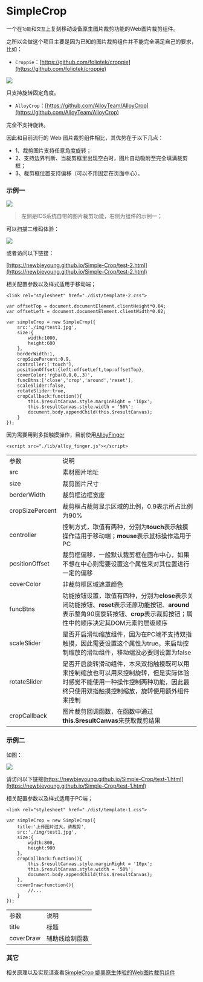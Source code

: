 # SimpleCrop

一个在`功能`和`交互`上复刻移动设备原生图片裁剪功能的Web图片裁剪组件。

之所以会做这个项目主要是因为已知的图片裁剪组件并不能完全满足自己的要求，比如：

- `Croppie`：[https://github.com/foliotek/croppie](https://github.com/foliotek/croppie)
 
<img src="https://raw.githubusercontent.com/newbieYoung/NewbieWebArticles/master/images/simple-crop-2.jpg">
 
只支持旋转固定角度。

- `AlloyCrop`：[https://github.com/AlloyTeam/AlloyCrop](https://github.com/AlloyTeam/AlloyCrop)

完全不支持旋转。

因此和目前流行的 Web 图片裁剪组件相比，其优势在于以下几点：

- 1、裁剪图片支持任意角度旋转；
- 2、支持边界判断、当裁剪框里出现空白时，图片自动吸附至完全填满裁剪框；
- 3、裁剪框位置支持偏移（可以不用固定在页面中心）。

### 示例一

<img src="https://raw.githubusercontent.com/newbieYoung/NewbieWebArticles/master/images/simple-crop-0.jpg">

> 左侧是IOS系统自带的图片裁剪功能，右侧为组件的示例一；

可以扫描二维码体验：

<img src="https://raw.githubusercontent.com/newbieYoung/NewbieWebArticles/master/images/simple-crop-1.png">

或者访问以下链接：

[https://newbieyoung.github.io/Simple-Crop/test-2.html](https://newbieyoung.github.io/Simple-Crop/test-2.html)

相关配置参数以及样式适用于移动端；

```
<link rel="stylesheet" href="./dist/template-2.css">
```

```
var offsetTop = document.documentElement.clientHeight*0.04;
var offsetLeft = document.documentElement.clientWidth*0.02;

var simpleCrop = new SimpleCrop({
    src:'./img/test1.jpg',
    size:{
        width:1000,
        height:600
    },
    borderWidth:1,
    cropSizePercent:0.9,
    controller:['touch'],
    positionOffset:{left:offsetLeft,top:offsetTop},
    coverColor:'rgba(0,0,0,.3)',
    funcBtns:['close','crop','around','reset'],
    scaleSlider:false,
    rotateSlider:true,
    cropCallback:function(){
        this.$resultCanvas.style.marginRight = '10px';
        this.$resultCanvas.style.width = '50%';
        document.body.appendChild(this.$resultCanvas);
    }
});
```

因为需要用到多指触摸操作，目前使用[AlloyFinger](https://github.com/AlloyTeam/AlloyFinger)

```
<script src="./lib/alloy_finger.js"></script>
```

<table style="word-break: normal;">
	<tr>
		<td>参数</td>
		<td>说明</td>
	</tr>
	<tr>
		<td>src</td>
		<td>素材图片地址</td>
	</tr>
	<tr>
		<td>size</td>
		<td>裁剪图片尺寸</td>
	</tr>
	<tr>
		<td>borderWidth</td>
		<td>裁剪框边框宽度</td>
	</tr>
	<tr>
		<td>cropSizePercent</td>
		<td>裁剪框占裁剪显示区域的比例，0.9表示所占比例为90%</td>
	</tr>
	<tr>
		<td>controller</td>
		<td>控制方式，取值有两种，分别为<b>touch</b>表示触摸操作适用于移动端；<b>mouse</b>表示鼠标操作适用于PC</td>
	</tr>
	<tr>
		<td>positionOffset</td>
		<td>裁剪框偏移，一般默认裁剪框在画布中心，如果不想在中心则需要设置这个属性来对其位置进行一定的偏移</td>
	</tr>
	<tr>
        <td>coverColor</td>
        <td>非裁剪框区域遮罩颜色</td>
    </tr>
	<tr>
		<td>funcBtns</td>
		<td>功能按钮设置，取值有四种，分别为<b>close</b>表示关闭功能按钮、<b>reset</b>表示还原功能按钮、<b>around</b>表示整角90度旋转按钮、<b>crop</b>表示裁剪按钮；属性中的顺序决定其DOM元素的层级顺序</td>
	</tr>
	<tr>
		<td>scaleSlider</td>
		<td>是否开启滑动缩放组件，因为在PC端不支持双指触摸，因此需要设置这个属性为true，来启动控制缩放的滑动组件，移动端没必要则设置为false</td>
	</tr>
	<tr>
		<td>rotateSlider</td>
		<td>是否开启旋转滑动组件，本来双指触摸既可以用来控制缩放也可以用来控制旋转，但是实际体验时感觉不能使用一种操作控制两种功能，因此最终只使用双指触摸控制缩放，旋转使用额外组件来控制</td>
	</tr>
	<tr>
		<td>cropCallback</td>
		<td>图片裁剪回调函数，在函数中通过<b>this.$resultCanvas</b>来获取裁剪结果</td>
	</tr>
</table>

### 示例二

如图：

<img src="https://raw.githubusercontent.com/newbieYoung/NewbieWebArticles/master/images/simple-crop-11.jpg">

请访问以下链接[https://newbieyoung.github.io/Simple-Crop/test-1.html](https://newbieyoung.github.io/Simple-Crop/test-1.html)

相关配置参数以及样式适用于PC端；

```
<link rel="stylesheet" href="./dist/template-1.css">
```

```
var simpleCrop = new SimpleCrop({
    title:'上传图片过大，请裁剪',
    src:'./img/test1.jpg',
    size:{
        width:800,
        height:900
    },
    cropCallback:function(){
        this.$resultCanvas.style.marginRight = '10px';
        this.$resultCanvas.style.width = '50%';
        document.body.appendChild(this.$resultCanvas);
    },
    coverDraw:function(){
        //...
    }
});
```

<table style="word-break: normal;">
	<tr>
		<td>参数</td>
		<td>说明</td>
	</tr>
	<tr>
		<td>title</td>
		<td>标题</td>
	</tr>
	<tr>
		<td>coverDraw</td>
		<td>辅助线绘制函数</td>
	</tr>
</table>

### 其它

相关原理以及实现请查看[SimpleCrop 媲美原生体验的Web图片裁剪组件](https://newbieweb.lione.me/2019/05/16/simple-crop/)
